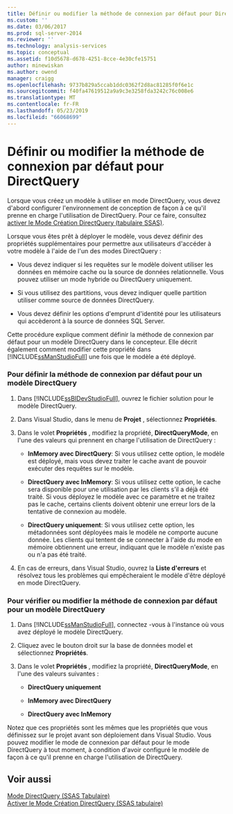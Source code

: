 ```yaml
---
title: Définir ou modifier la méthode de connexion par défaut pour DirectQuery | Microsoft Docs
ms.custom: ''
ms.date: 03/06/2017
ms.prod: sql-server-2014
ms.reviewer: ''
ms.technology: analysis-services
ms.topic: conceptual
ms.assetid: f10d5678-d678-4251-8cce-4e30cfe15751
author: minewiskan
ms.author: owend
manager: craigg
ms.openlocfilehash: 9737b829a5ccab1ddc0362f2d8ac81285f0f6e1c
ms.sourcegitcommit: f40fa47619512a9a9c3e3258fda3242c76c008e6
ms.translationtype: MT
ms.contentlocale: fr-FR
ms.lasthandoff: 05/23/2019
ms.locfileid: "66068699"
---
```

# <a name="set-or-change-the-preferred-connection-method-for-directquery"></a>Définir ou modifier la méthode de connexion par défaut pour DirectQuery
  Lorsque vous créez un modèle à utiliser en mode DirectQuery, vous devez d'abord configurer l'environnement de conception de façon à ce qu'il prenne en charge l'utilisation de DirectQuery. Pour ce faire, consultez [activer le Mode Création DirectQuery &#40;tabulaire SSAS&#41;](tabular-models/enable-directquery-mode-in-ssdt.md).  
  
 Lorsque vous êtes prêt à déployer le modèle, vous devez définir des propriétés supplémentaires pour permettre aux utilisateurs d'accéder à votre modèle à l'aide de l'un des modes DirectQuery :  
  
-   Vous devez indiquer si les requêtes sur le modèle doivent utiliser les données en mémoire cache ou la source de données relationnelle. Vous pouvez utiliser un mode hybride ou DirectQuery uniquement.  
  
-   Si vous utilisez des partitions, vous devez indiquer quelle partition utiliser comme source de données DirectQuery.  
  
-   Vous devez définir les options d'emprunt d'identité pour les utilisateurs qui accèderont à la source de données SQL Server.  
  
 Cette procédure explique comment définir la méthode de connexion par défaut pour un modèle DirectQuery dans le concepteur. Elle décrit également comment modifier cette propriété dans [!INCLUDE[ssManStudioFull](../includes/ssmanstudiofull-md.md)] une fois que le modèle a été déployé.  
  
### <a name="to-set-the-preferred-connection-method-for-a-directquery-model"></a>Pour définir la méthode de connexion par défaut pour un modèle DirectQuery  
  
1.  Dans [!INCLUDE[ssBIDevStudioFull](../includes/ssbidevstudiofull-md.md)], ouvrez le fichier solution pour le modèle DirectQuery.  
  
2.  Dans Visual Studio, dans le menu de **Projet** , sélectionnez **Propriétés**.  
  
3.  Dans le volet **Propriétés** , modifiez la propriété, **DirectQueryMode**, en l'une des valeurs qui prennent en charge l'utilisation de DirectQuery :  
  
    -   **InMemory avec DirectQuery**: Si vous utilisez cette option, le modèle est déployé, mais vous devez traiter le cache avant de pouvoir exécuter des requêtes sur le modèle.  
  
    -   **DirectQuery avec InMemory**: Si vous utilisez cette option, le cache sera disponible pour une utilisation par les clients s’il a déjà été traité. Si vous déployez le modèle avec ce paramètre et ne traitez pas le cache, certains clients doivent obtenir une erreur lors de la tentative de connexion au modèle.  
  
    -   **DirectQuery uniquement**: Si vous utilisez cette option, les métadonnées sont déployées mais le modèle ne comporte aucune donnée. Les clients qui tentent de se connecter à l'aide du mode en mémoire obtiennent une erreur, indiquant que le modèle n'existe pas ou n'a pas été traité.  
  
4.  En cas de erreurs, dans Visual Studio, ouvrez la **Liste d'erreurs** et résolvez tous les problèmes qui empêcheraient le modèle d'être déployé en mode DirectQuery.  
  
### <a name="to-verify-or-change-the-preferred-connection-method-for-a-directquery-model"></a>Pour vérifier ou modifier la méthode de connexion par défaut pour un modèle DirectQuery  
  
1.  Dans [!INCLUDE[ssManStudioFull](../includes/ssmanstudiofull-md.md)], connectez -vous à l'instance où vous avez déployé le modèle DirectQuery.  
  
2.  Cliquez avec le bouton droit sur la base de données model et sélectionnez **Propriétés**.  
  
3.  Dans le volet **Propriétés** , modifiez la propriété, **DirectQueryMode**, en l'une des valeurs suivantes :  
  
    -   **DirectQuery uniquement**  
  
    -   **InMemory avec DirectQuery**  
  
    -   **DirectQuery avec InMemory**  
  
 Notez que ces propriétés sont les mêmes que les propriétés que vous définissez sur le projet avant son déploiement dans Visual Studio. Vous pouvez modifier le mode de connexion par défaut pour le mode DirectQuery à tout moment, à condition d'avoir configuré le modèle de façon à ce qu'il prenne en charge l'utilisation de DirectQuery.  
  
## <a name="see-also"></a>Voir aussi  
 [Mode DirectQuery &#40;SSAS Tabulaire&#41;](tabular-models/directquery-mode-ssas-tabular.md)   
 [Activer le Mode Création DirectQuery &#40;SSAS tabulaire&#41;](tabular-models/enable-directquery-mode-in-ssdt.md)  
  
  
